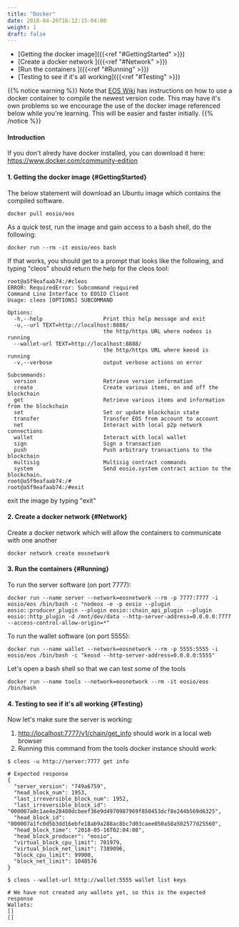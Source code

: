 ```yaml
---
title: "Docker"
date: 2018-04-26T16:12:15-04:00
weight: 1
draft: false
---
```


* [Getting the docker image]({{<ref "#GettingStarted" >}}) 
* [Create a docker network ]({{<ref "#Network" >}}) 
* [Run the containers ]({{<ref "#Running" >}}) 
* [Testing to see if it's all working]({{<ref "#Testing" >}}) 


{{% notice warning %}}
Note that [EOS Wiki](https://github.com/EOSIO/eos/wiki/Local-Environment#3-docker) has instructions on how to use a docker container to compile the newest version code. This may have it's own problems so we encourage the use of the docker image referenced below while you're learning. This will be easier and faster initially. 
{{% /notice %}}


#### Introduction

If you don't alredy have docker installed, you can download it here: https://www.docker.com/community-edition

#### 1. Getting the docker image {#GettingStarted}

The below statement will download an Ubuntu image which contains the compiled software. 

```
docker pull eosio/eos
```

As a quick test, run the image and gain access to a bash shell, do the following: 

```
docker run --rm -it eosio/eos bash
```

If that works, you should get to a prompt that looks like the following, and typing "cleos" should return the help for the cleos tool:

```
root@a5f9eafaab74:/#cleos
ERROR: RequiredError: Subcommand required
Command Line Interface to EOSIO Client
Usage: cleos [OPTIONS] SUBCOMMAND

Options:
  -h,--help                   Print this help message and exit
  -u,--url TEXT=http://localhost:8888/
                              the http/https URL where nodeos is running
  --wallet-url TEXT=http://localhost:8888/
                              the http/https URL where keosd is running
  -v,--verbose                output verbose actions on error

Subcommands:
  version                     Retrieve version information
  create                      Create various items, on and off the blockchain
  get                         Retrieve various items and information from the blockchain
  set                         Set or update blockchain state
  transfer                    Transfer EOS from account to account
  net                         Interact with local p2p network connections
  wallet                      Interact with local wallet
  sign                        Sign a transaction
  push                        Push arbitrary transactions to the blockchain
  multisig                    Multisig contract commands
  system                      Send eosio.system contract action to the blockchain.
root@a5f9eafaab74:/#
root@a5f9eafaab74:/#exit
```

exit the image by typing "exit"

#### 2. Create a docker network {#Network}

Create a docker network which will allow the containers to communicate with one another

```
docker network create eosnetwork
```


#### 3. Run the containers {#Running}

To run the server software (on port 7777): 

```
docker run --name server --network=eosnetwork --rm -p 7777:7777 -i eosio/eos /bin/bash -c "nodeos -e -p eosio --plugin eosio::producer_plugin --plugin eosio::chain_api_plugin --plugin eosio::http_plugin -d /mnt/dev/data --http-server-address=0.0.0.0:7777 --access-control-allow-origin=*"
```

To run the wallet software (on port 5555): 

```
docker run --name wallet --network=eosnetwork --rm -p 5555:5555 -i eosio/eos /bin/bash -c "keosd --http-server-address=0.0.0.0:5555"
```

Let's open a bash shell so that we can test some of the tools

```
docker run --name tools --network=eosnetwork --rm -it eosio/eos /bin/bash 
```

#### 4. Testing to see if it's all working {#Testing}

Now let's make sure the server is working:

1. [http://localhost:7777/v1/chain/get_info](http://localhost:7777/v1/chain/get_info) should work in a local web browser
2. Running this command from the tools docker instance should work:

```
$ cleos -u http://server:7777 get info

# Expected response
{
  "server_version": "749a6759",
  "head_block_num": 1953,
  "last_irreversible_block_num": 1952,
  "last_irreversible_block_id": "000007a0c1ae4e28480dcbeef36e9d4970987969f850453dcf8e244b569d6325",
  "head_block_id": "000007a1fc0d5b3dd16ebfe18ab9a288ac8bc7d03caee050a58a502577d25560",
  "head_block_time": "2018-05-16T02:04:08",
  "head_block_producer": "eosio",
  "virtual_block_cpu_limit": 701979,
  "virtual_block_net_limit": 7389096,
  "block_cpu_limit": 99900,
  "block_net_limit": 1048576
}
```

```
$ cleos --wallet-url http://wallet:5555 wallet list keys

# We have not created any wallets yet, so this is the expected response
Wallets:
[]
[]
```



